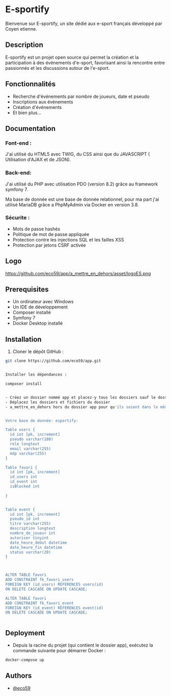 
# E-sportify

Bienvenue sur E-sportify, un site dédié aux e-sport français développé par Coyen etienne.

## Description

E-sportify est un projet open source qui permet la création et la participation à des événements d'e-sport, favorisant ainsi la rencontre entre passionnés et les discussions autour de l'e-sport.

## Fonctionnalités

- Recherche d'événements par nombre de joueurs, date et pseudo
- Inscriptions aux événements
- Création d'événements
- Et bien plus...


## Documentation

### Font-end :

J'ai utilisé du HTML5 avec TWIG, du CSS ainsi que du JAVASCRIPT ( Utilisation d'AJAX et de JSON).

### Back-end:

J'ai utilisé du PHP avec utilisation PDO (version 8.2) grâce au framework symfony 7. 

Ma base de donnée est une base de donnée relationnel, pour ma part j'ai utilisé MariaDB grâce a PhpMyAdmin via Docker en version 3.8.

### Sécurite :

- Mots de passe hashés
- Politique de mot de passe appliquée
- Protection contre les injections SQL et les failles XSS
- Protection par jetons CSRF activée


## Logo

https://github.com/eco59/app/a_mettre_en_dehors/asset/logoES.png

## Prerequisites

- Un ordinateur avec Windows
- Un IDE de développement
- Composer installé
- Symfony 7
- Docker Desktop installé

## Installation

1. Cloner le dépôt GitHub :

```bash
git clone https://github.com/eco59/app.git


Installer les dépendances :

composer install


- Créez un dossier nommé app et placez-y tous les dossiers sauf le dossier a_mettre_en_dehors.
- Déplacez les dossiers et fichiers du dossier
- a_mettre_en_dehors hors du dossier app pour qu'ils soient dans le même répertoire racine.


Votre base de donnée: esportify:

Table users {
  id int [pk, increment]
  pseudo varchar(180)
  role longtext
  email varchar(255)
  mdp varchar(255)
}

Table favori {
  id int [pk, increment]
  id_users int 
  id_event int 
  isBlocked int
  
}


Table event {
  id int [pk, increment]
  pseudo_id int
  titre varchar(255)
  description longtext
  nombre_de_joueur int
  autoriser tinyint
  date_heure_debut datetime
  date_heure_fin datetime
  status varchar(20)
}



ALTER TABLE favori
ADD CONSTRAINT fk_favori_users
FOREIGN KEY (id_users) REFERENCES users(id)
ON DELETE CASCADE ON UPDATE CASCADE;

ALTER TABLE favori
ADD CONSTRAINT fk_favori_event
FOREIGN KEY (id_event) REFERENCES event(id)
ON DELETE CASCADE ON UPDATE CASCADE;



```
## Deployment

- Depuis la racine du projet (qui contient le dossier app), exécutez la commande suivante pour démarrer Docker :

```bash
docker-compose up
```


## Authors

- [@eco59](https://www.github.com/eco59)

